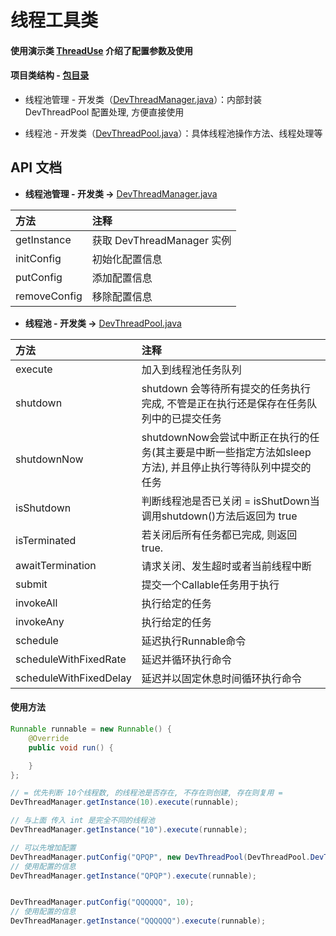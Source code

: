 # 线程工具类

#### 使用演示类 [ThreadUse](https://github.com/afkT/DevUtils/blob/master/app/src/main/java/com/dev/utils/thread/ThreadUse.java) 介绍了配置参数及使用

#### 项目类结构 - [包目录](https://github.com/afkT/DevUtils/blob/master/lib/DevApp/src/main/java/dev/utils/common/thread)

* 线程池管理 - 开发类（[DevThreadManager.java](https://github.com/afkT/DevUtils/blob/master/lib/DevApp/src/main/java/dev/utils/common/thread/DevThreadManager.java)）：内部封装 DevThreadPool 配置处理, 方便直接使用

* 线程池 - 开发类（[DevThreadPool.java](https://github.com/afkT/DevUtils/blob/master/lib/DevApp/src/main/java/dev/utils/common/thread/DevThreadPool.java)）：具体线程池操作方法、线程处理等

## API 文档

* **线程池管理 - 开发类 ->** [DevThreadManager.java](https://github.com/afkT/DevUtils/blob/master/lib/DevApp/src/main/java/dev/utils/common/thread/DevThreadManager.java)

| 方法 | 注释 |
| :- | :- |
| getInstance | 获取 DevThreadManager 实例 |
| initConfig | 初始化配置信息 |
| putConfig | 添加配置信息 |
| removeConfig | 移除配置信息 |


* **线程池 - 开发类 ->** [DevThreadPool.java](https://github.com/afkT/DevUtils/blob/master/lib/DevApp/src/main/java/dev/utils/common/thread/DevThreadPool.java)

| 方法 | 注释 |
| :- | :- |
| execute | 加入到线程池任务队列 |
| shutdown | shutdown 会等待所有提交的任务执行完成, 不管是正在执行还是保存在任务队列中的已提交任务 |
| shutdownNow | shutdownNow会尝试中断正在执行的任务(其主要是中断一些指定方法如sleep方法), 并且停止执行等待队列中提交的任务 |
| isShutdown | 判断线程池是否已关闭 = isShutDown当调用shutdown()方法后返回为 true |
| isTerminated | 若关闭后所有任务都已完成, 则返回 true. |
| awaitTermination | 请求关闭、发生超时或者当前线程中断 |
| submit | 提交一个Callable任务用于执行 |
| invokeAll | 执行给定的任务 |
| invokeAny | 执行给定的任务 |
| schedule | 延迟执行Runnable命令 |
| scheduleWithFixedRate | 延迟并循环执行命令 |
| scheduleWithFixedDelay | 延迟并以固定休息时间循环执行命令 |

#### 使用方法
```java
Runnable runnable = new Runnable() {
    @Override
    public void run() {

    }
};

// = 优先判断 10个线程数, 的线程池是否存在, 不存在则创建, 存在则复用 =
DevThreadManager.getInstance(10).execute(runnable);

// 与上面 传入 int 是完全不同的线程池
DevThreadManager.getInstance("10").execute(runnable);

// 可以先增加配置
DevThreadManager.putConfig("QPQP", new DevThreadPool(DevThreadPool.DevThreadPoolType.CALC_CPU));
// 使用配置的信息
DevThreadManager.getInstance("QPQP").execute(runnable);


DevThreadManager.putConfig("QQQQQQ", 10);
// 使用配置的信息
DevThreadManager.getInstance("QQQQQQ").execute(runnable);
```
